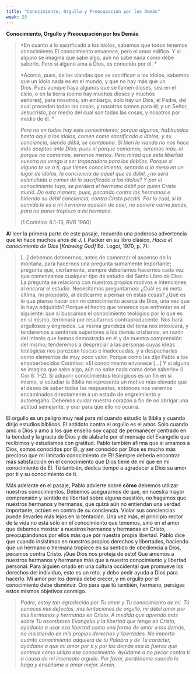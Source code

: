 ```yaml
---
title: "Conocimiento, Orgullo y Preocupación por los Demás"
week: 25
---
```


**Conocimiento, Orgullo y Preocupación por los Demás**

> *En cuanto a lo sacrificado a los ídolos, sabemos que todos tenemos
> conocimiento.El conocimiento envanece, pero el amor edifica. Y si
> alguno se imagina que sabe algo, aún no sabe nada como debe
> saberlo. Pero si alguno ama a Dios, es conocido por él. *
>
> *Acerca, pues, de las viandas que se sacrifican a los ídolos, sabemos
> que un ídolo nada es en el mundo, y que no hay más que un Dios. Pues
> aunque haya algunos que se llamen dioses, sea en el cielo, o en la
> tierra (como hay muchos dioses y muchos señores), para nosotros, sin
> embargo, solo hay un Dios, el Padre, del cual proceden todas las
> cosas, y nosotros somos para él; y un Señor, Jesucristo, por medio del
> cual son todas las cosas, y nosotros por medio de él. *
>
> *Pero no en todos hay este conocimiento; porque algunos, habituados
> hasta aquí a los ídolos, comen como sacrificado a ídolos, y su
> conciencia, siendo débil, se contamina. Si bien la vianda no nos hace
> más aceptos ante Dios; pues ni porque comamos, seremos más, ni porque
> no comamos, seremos menos. Pero mirad que esta libertad vuestra no
> venga a ser tropezadero para los débiles. Porque si alguno te ve a ti,
> que tienes conocimiento, sentado a la mesa en un lugar de ídolos, la
> conciencia de aquel que es débil, ¿no será estimulada a comer de lo
> sacrificado a los ídolos? Y por el conocimiento tuyo, se perderá el
> hermano débil por quien Cristo murió. De esta manera, pues, pecando
> contra los hermanos e hiriendo su débil conciencia, contra Cristo
> pecáis. Por lo cual, si la comida le es a mi hermano ocasión de caer,
> no comeré carne jamás, para no poner tropiezo a mi hermano.*
>
> (1 Corintios 8:1-13, RVR 1960)

**A**l leer la primera parte de este pasaje, recuerdo una poderosa
advertencia que leí hace muchos años de J. I. Packer en su libro
clásico, *Hacia el conocimiento de Dios* \[*Knowing God\]* Ed. Logoi,
1970, p. 7):

> \[...\] debemos detenernos, antes de comenzar el ascenso de la
> montaña, para hacernos una pregunta sumamente importante; pregunta
> que, ciertamente, siempre deberíamos hacernos cada vez que comenzamos
> cualquier tipo de estudio del Santo Libro de Dios. La pregunta se
> relaciona con nuestros propios motivos e intenciones al encarar el
> estudio. Necesitamos preguntarnos: ¿Cuál es mi meta última, mi
> propósito, al dedicarme a pensar en estas cosas? ¿Qué es lo que pienso
> hacer con mi conocimiento acerca de Dios, una vez que lo haya
> adquirido? Porque el hecho que tenemos que enfrentar es el siguiente:
> que si buscamos el conocimiento teológico por lo que es en sí mismo,
> terminará por resultarnos contraproducente. Nos hará orgullosos y
> engreídos. La misma grandeza del tema nos intoxicará, y tenderemos a
> sentirnos superiores a los demás cristianos, en razón del interés que
> hemos demostrado en él y de nuestra comprensión del mismo; tenderemos
> a despreciar a las personas cuyas ideas teológicas nos parezcan toscas
> e inadecuadas, y a despacharlas como elementos de muy poco valor.
> Porque como les dijo Pablo a los ensoberbecidos Corintios: «El
> conocimiento envanece \[...\] Y si alguno se imagina que sabe algo,
> aún no sabe nada como debe saberlo» (I Cor 8: 1-2). Si adquirir
> conocimientos teológicos es un fin en sí mismo, si estudiar la Biblia
> no representa un motivo más elevado que el deseo de saber todas las
> respuestas, entonces nos veremos encaminados directamente a un estado
> de engreimiento y autoengaño. Debemos cuidar nuestro corazón a fin de
> no abrigar una actitud semejante, y orar para que ello no ocurra.

El orgullo es un peligro muy real para mí cuando estudio la Biblia y
cuando dirijo estudios bíblicos. El antídoto contra el orgullo es el
amor. Sólo cuando amo a Dios y amo a los que enseño soy capaz de
permanecer centrado en la bondad y la gracia de Dios y de alabarle por
el mensaje del Evangelio que recibimos y estudiamos con gratitud. Pablo
también afirma que si amamos a Dios, somos conocidos por Él, ¡y ser
conocido por Dios es mucho más precioso que mi limitado conocimiento de
Él! Siempre debería encontrar más satisfacción en el conocimiento que
Dios tiene de mí que en mi conocimiento de Él. Tú también, dedica tiempo
a agradecer a Dios su amor por ti y su conocimiento de ti.

Más adelante en el pasaje, Pablo advierte sobre **cómo** debemos
utilizar nuestros conocimientos. Debemos asegurarnos de que, en nuestra
mayor comprensión y sentido de libertad sobre alguna cuestión, no
hagamos que nuestros hermanos y hermanas, que quizá aún no entiendan una
verdad importante, actúen en contra de su conciencia. Violar sus
conciencias puede llevarles más lejos en la tentación. Una vez más, el
principio rector de la vida no está sólo en el conocimiento que tenemos,
sino en el amor que debemos mostrar a nuestros hermanos y hermanas en
Cristo, preocupándonos por ellos más que por nuestra propia libertad.
Pablo dice que cuando insistimos en nuestros propios derechos y
libertades, haciendo que un hermano o hermana tropiece en su sentido de
obediencia a Dios, pecamos contra Cristo. ¡Que Dios nos proteja de esto!
Que amemos a nuestros hermanos y hermanas más que a nuestro conocimiento
y libertad personal. Para alguien criado en una cultura occidental que
promueve los derechos del individuo, esto es un reto, y debo pedir ayuda
a Dios para hacerlo. Mi amor por los demás debe crecer, y mi orgullo por
el conocimiento debe disminuir. Oro para que tú también, hermano,
persigas estos mismos objetivos conmigo.

> *Padre, estoy tan agradecido por Tu amor y Tu conocimiento de mí. Tú
> conoces mis defectos, mis tentaciones de orgullo, mi débil amor por
> mis hermanos y hermanas en Cristo. A medida que aprendo más sobre Tu
> asombroso Evangelio y la libertad que tengo en Cristo, ayúdame a usar
> esa libertad como una forma de amar a los demás, no insistiendo en mis
> propios derechos y libertades. No importa cuánto conocimiento adquiera
> de tu Palabra y de Tu carácter, ayúdame a que mi amor por ti y por los
> demás sea la fuerza que controle cómo utilizo ese conocimiento.
> Ayúdame a no pecar contra ti a causa de mi insensato orgullo. Por
> favor, perdóname cuando lo haga y enséñame a amar mejor. Amén.*
